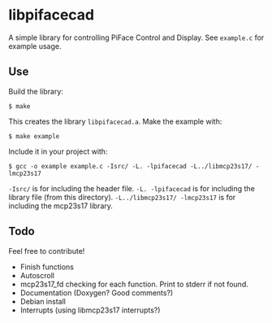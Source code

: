 libpifacecad
============
A simple library for controlling PiFace Control and Display. See `example.c`
for example usage.

Use
---
Build the library:

    $ make

This creates the library `libpifacecad.a`. Make the example with:

    $ make example

Include it in your project with:

    $ gcc -o example example.c -Isrc/ -L. -lpifacecad -L../libmcp23s17/ -lmcp23s17

`-Isrc/` is for including the header file. `-L. -lpifacecad` is for
including the library file (from this directory).
`-L../libmcp23s17/ -lmcp23s17` is for including the mcp23s17 library.

Todo
----
Feel free to contribute!

- Finish functions
- Autoscroll
- mcp23s17_fd checking for each function. Print to stderr if not found.
- Documentation (Doxygen? Good comments?)
- Debian install
- Interrupts (using libmcp23s17 interrupts?)
